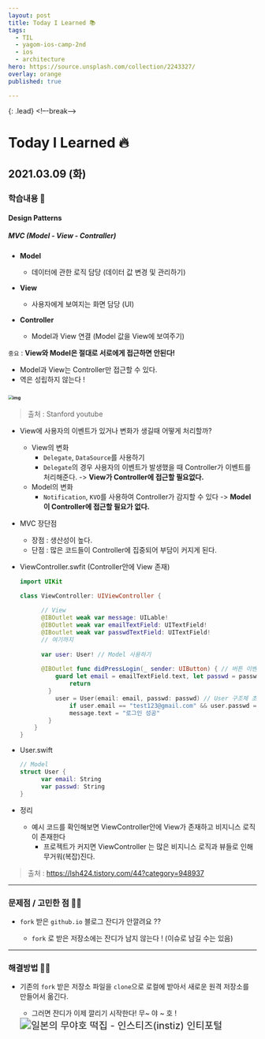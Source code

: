 ```yaml
---
layout: post
title: Today I Learned 📚
tags:
  - TIL
  - yagom-ios-camp-2nd
  - ios
  - architecture
hero: https://source.unsplash.com/collection/2243327/
overlay: orange
published: true

---
```

{: .lead}
<!–-break-–>

# Today I Learned 🔥

## 2021.03.09 (화)

### 학습내용 📝

#### Design Patterns

##### MVC (Model - View - Contraller)

- **Model**

  - 데이터에 관한 로직 담당 (데이터 값 변경 및 관리하기)

- **View**

  - 사용자에게 보여지는 화면 담당 (UI)

- **Controller**

  - Model과 View 연결 (Model 값을 View에 보여주기)

  

`중요` : **View와 Model은 절대로 서로에게 접근하면 안된다!**

- Model과 View는 Controller만 접근할 수 있다.
- 역은 성립하지 않는다 !

### <img src="https://blog.kakaocdn.net/dn/bNcP2j/btqFgwUxESu/H6RpdztQdhEG5dYz5Kkas0/img.png" alt="img" style="zoom:55%;" />

> 출처 : Stanford youtube 



- View에 사용자의 이벤트가 있거나 변화가 생길때 어떻게 처리할까?
  - View의 변화
    - `Delegate`, `DataSource`를 사용하기 
    - `Delegate`의 경우 사용자의 이벤트가 발생했을 때 Controller가 이벤트를 처리해준다. -> **View가 Controller에 접근할 필요없다.**
  - Model의 변화
    - `Notification`, `KVO`를 사용하여 Controller가 감지할 수 있다 -> **Model이 Controller에 접근할 필요가 없다.**



- MVC 장단점
  - 장점 : 생산성이 높다.
  - 단점 : 많은 코드들이 Controller에 집중되어 부담이 커지게 된다. 



- ViewController.swfit (Controller안에 View 존재)

  ```swift
  import UIKit
  
  class ViewController: UIViewController {
  		
    	// View 
    	@IBOutlet weak var message: UILable!
    	@IBOutlet weak var emailTextField: UITextField!
    	@IBoutlet weak var passwdTextField: UITextField!
    	// 여기까지 
    
    	var user: User! // Model 사용하기
   
    	@IBOutlet func didPressLogin(_ sender: UIButton) { // 버튼 이벤트 발생
        	guard let email = emailTextField.text, let passwd = passwdTextField.text else {
            	return 
          }
        	user = User(email: email, passwd: passwd) // User 구조체 초기화 
     			if user.email == "test123@gmail.com" && user.passwd == "123" {
            	message.text = "로그인 성공"
          }
      }
  }
  ```

- User.swift

  ```swift
  // Model
  struct User {
    	var email: String
    	var passwd: String
  }
  ```

- 정리 

  - 예시 코드를 확인해보면 ViewController안에 View가 존재하고 비지니스 로직이 존재한다 
    - 프로젝트가 커지면 ViewController 는 많은 비지니스 로직과 뷰들로 인해 무거워(복잡)진다.

> 출처 : https://lsh424.tistory.com/44?category=948937

---

### 문제점 / 고민한 점 🤦🏼

- `fork` 받은 `github.io` 블로그 잔디가 안깔려요 ??

  - `fork` 로 받은 저장소에는 잔디가 남지 않는다 ! (이슈로 남길 수는 있음)

  

---

### 해결방법 🙋🏼

- 기존의 `fork` 받은 저장소 파일을 `clone`으로 로컬에 받아서 새로운 원격 저장소를 만들어서 옮긴다.

  - 그러면 잔디가 이제 깔리기 시작한다! 무~ 야 ~ 호 !

  <img src="https://media.tenor.com/images/8d0f9cc888c4ca4b69d79829893c225d/tenor.gif" alt="일본의 무야호 떡집 - 인스티즈(instiz) 인티포털" style="zoom:140%;" />
